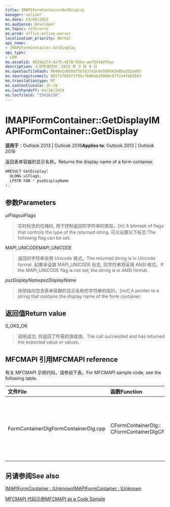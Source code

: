 ```yaml
---
title: IMAPIFormContainerGetDisplay
manager: soliver
ms.date: 03/09/2015
ms.audience: Developer
ms.topic: reference
ms.prod: office-online-server
localization_priority: Normal
api_name:
- IMAPIFormContainer.GetDisplay
api_type:
- COM
ms.assetid: 6829e273-4a75-4278-b58a-ae7543e075ac
description: 上次修改时间：2015 年 3 月 9 日
ms.openlocfilehash: 994041d050df56fd3fa3c0e599542e05a202ad65
ms.sourcegitcommit: 8657170d071f9bcf680aba50b9c07f2a4fb82283
ms.translationtype: MT
ms.contentlocale: zh-CN
ms.lasthandoff: 04/28/2019
ms.locfileid: "33416130"
---
```

# <a name="imapiformcontainergetdisplay"></a><span data-ttu-id="cb8ab-103">IMAPIFormContainer::GetDisplay</span><span class="sxs-lookup"><span data-stu-id="cb8ab-103">IMAPIFormContainer::GetDisplay</span></span>

  
  
<span data-ttu-id="cb8ab-104">**适用于**：Outlook 2013 | Outlook 2016</span><span class="sxs-lookup"><span data-stu-id="cb8ab-104">**Applies to**: Outlook 2013 | Outlook 2016</span></span> 
  
<span data-ttu-id="cb8ab-105">返回表单容器的显示名称。</span><span class="sxs-lookup"><span data-stu-id="cb8ab-105">Returns the display name of a form container.</span></span>
  
```cpp
HRESULT GetDisplay(
  ULONG ulFlags,
  LPSTR FAR * pszDisplayName
);
```

## <a name="parameters"></a><span data-ttu-id="cb8ab-106">参数</span><span class="sxs-lookup"><span data-stu-id="cb8ab-106">Parameters</span></span>

 <span data-ttu-id="cb8ab-107">_ulFlags_</span><span class="sxs-lookup"><span data-stu-id="cb8ab-107">_ulFlags_</span></span>
  
> <span data-ttu-id="cb8ab-108">实时标志的位掩码, 用于控制返回的字符串的类型。</span><span class="sxs-lookup"><span data-stu-id="cb8ab-108">[in] A bitmask of flags that controls the type of the returned string.</span></span> <span data-ttu-id="cb8ab-109">可以设置以下标志:</span><span class="sxs-lookup"><span data-stu-id="cb8ab-109">The following flag can be set:</span></span>
    
<span data-ttu-id="cb8ab-110">MAPI_UNICODE</span><span class="sxs-lookup"><span data-stu-id="cb8ab-110">MAPI_UNICODE</span></span> 
  
> <span data-ttu-id="cb8ab-111">返回的字符串采用 Unicode 格式。</span><span class="sxs-lookup"><span data-stu-id="cb8ab-111">The returned string is in Unicode format.</span></span> <span data-ttu-id="cb8ab-112">如果未设置 MAPI_UNICODE 标志, 则字符串将采用 ANSI 格式。</span><span class="sxs-lookup"><span data-stu-id="cb8ab-112">If the MAPI_UNICODE flag is not set, the string is in ANSI format.</span></span>
    
 <span data-ttu-id="cb8ab-113">_pszDisplayName_</span><span class="sxs-lookup"><span data-stu-id="cb8ab-113">_pszDisplayName_</span></span>
  
> <span data-ttu-id="cb8ab-114">排除指向包含表单容器的显示名称的字符串的指针。</span><span class="sxs-lookup"><span data-stu-id="cb8ab-114">[out] A pointer to a string that contains the display name of the form container.</span></span>
    
## <a name="return-value"></a><span data-ttu-id="cb8ab-115">返回值</span><span class="sxs-lookup"><span data-stu-id="cb8ab-115">Return value</span></span>

<span data-ttu-id="cb8ab-116">S_OK</span><span class="sxs-lookup"><span data-stu-id="cb8ab-116">S_OK</span></span> 
  
> <span data-ttu-id="cb8ab-117">调用成功, 并返回了所需的值或值。</span><span class="sxs-lookup"><span data-stu-id="cb8ab-117">The call succeeded and has returned the expected value or values.</span></span>
    
## <a name="mfcmapi-reference"></a><span data-ttu-id="cb8ab-118">MFCMAPI 引用</span><span class="sxs-lookup"><span data-stu-id="cb8ab-118">MFCMAPI reference</span></span>

<span data-ttu-id="cb8ab-119">有关 MFCMAPI 示例代码，请参阅下表。</span><span class="sxs-lookup"><span data-stu-id="cb8ab-119">For MFCMAPI sample code, see the following table.</span></span>
  
|<span data-ttu-id="cb8ab-120">**文件**</span><span class="sxs-lookup"><span data-stu-id="cb8ab-120">**File**</span></span>|<span data-ttu-id="cb8ab-121">**函数**</span><span class="sxs-lookup"><span data-stu-id="cb8ab-121">**Function**</span></span>|<span data-ttu-id="cb8ab-122">**备注**</span><span class="sxs-lookup"><span data-stu-id="cb8ab-122">**Comment**</span></span>|
|:-----|:-----|:-----|
|<span data-ttu-id="cb8ab-123">FormContainerDlg</span><span class="sxs-lookup"><span data-stu-id="cb8ab-123">FormContainerDlg.cpp</span></span>  <br/> |<span data-ttu-id="cb8ab-124">CFormContainerDlg:: CFormContainerDlg</span><span class="sxs-lookup"><span data-stu-id="cb8ab-124">CFormContainerDlg::CFormContainerDlg</span></span>  <br/> |<span data-ttu-id="cb8ab-125">MFCMAPI 在呈现 CFormContainerDlg 时使用**IMAPIFormContainer:: GetDisplay**方法获取表单容器的名称。</span><span class="sxs-lookup"><span data-stu-id="cb8ab-125">MFCMAPI uses the **IMAPIFormContainer::GetDisplay** method to get the name of the form container when it renders CFormContainerDlg.</span></span>  <br/> |
   
## <a name="see-also"></a><span data-ttu-id="cb8ab-126">另请参阅</span><span class="sxs-lookup"><span data-stu-id="cb8ab-126">See also</span></span>



[<span data-ttu-id="cb8ab-127">IMAPIFormContainer : IUnknown</span><span class="sxs-lookup"><span data-stu-id="cb8ab-127">IMAPIFormContainer : IUnknown</span></span>](imapiformcontaineriunknown.md)


[<span data-ttu-id="cb8ab-128">MFCMAPI 代码示例</span><span class="sxs-lookup"><span data-stu-id="cb8ab-128">MFCMAPI as a Code Sample</span></span>](mfcmapi-as-a-code-sample.md)


